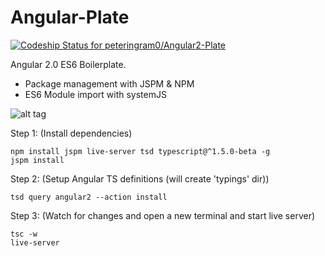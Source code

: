 # Angular-Plate

[ ![Codeship Status for peteringram0/Angular2-Plate](https://codeship.com/projects/ba7d7380-d63e-0132-8045-0ebaa675b5e0/status?branch=master)](https://codeship.com/projects/78306)

Angular 2.0 ES6 Boilerplate.

* Package management with JSPM & NPM
* ES6 Module import with systemJS

![alt tag](https://38.media.tumblr.com/tumblr_mb0zznFwl21r1mtsdo1_400.gif)

Step 1: (Install dependencies)
```shell
npm install jspm live-server tsd typescript@^1.5.0-beta -g
jspm install
````

Step 2: (Setup Angular TS definitions (will create 'typings' dir))
```shell
tsd query angular2 --action install
````

Step 3: (Watch for changes and open a new terminal and start live server)
```shell
tsc -w
live-server
````